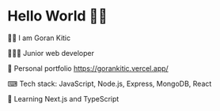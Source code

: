 # Hello World 👋🏻

👦🏻 I am Goran Kitic

👨🏻‍💻 Junior web developer

📌 Personal portfolio https://gorankitic.vercel.app/

⌨ Tech stack: JavaScript, Node.js, Express, MongoDB, React

🌱 Learning Next.js and TypeScript